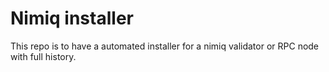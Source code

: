 # Nimiq installer

This repo is to have a automated installer for a nimiq validator or RPC node with full history.
